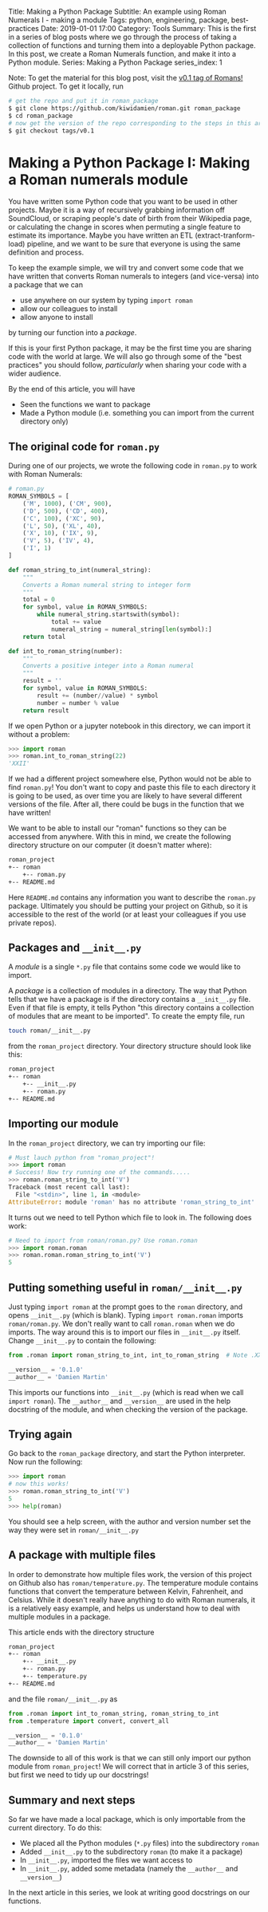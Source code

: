 Title: Making a Python Package
Subtitle: An example using Roman Numerals I - making a module 
Tags: python, engineering, package, best-practices
Date: 2019-01-01 17:00
Category: Tools
Summary: This is the first in a series of blog posts where we go through the process of taking a collection of functions and turning them into a deployable Python package. In this post, we create a Roman Numerals function, and make it into a Python module.
Series: Making a Python Package
series_index: 1

Note: To get the material for this blog post, visit the [v0.1 tag of Romans!](https://github.com/kiwidamien/Roman/tree/v0.1) Github project. To get it locally, run
```bash
# get the repo and put it in roman_package
$ git clone https://github.com/kiwidamien/roman.git roman_package
$ cd roman_package
# now get the version of the repo corresponding to the steps in this article
$ git checkout tags/v0.1
```

# Making a Python Package I: Making a Roman numerals module

You have written some Python code that you want to be used in other projects. Maybe it is a way of recursively grabbing information off SoundCloud, or scraping people's date of birth from their Wikipedia page, or calculating the change in scores when permuting a single feature to estimate its importance. Maybe you have written an ETL (extract-tranform-load) pipeline, and we want to be sure that everyone is using the same definition and process.

To keep the example simple, we will try and convert some code that we have written that converts Roman numerals to integers (and vice-versa) into a package that we can

* use anywhere on our system by typing `import roman`
* allow our colleagues to install
* allow anyone to install

by turning our function into a _package_.

If this is your first Python package, it may be the first time you are sharing code with the world at large. We will also go through some of the "best practices" you should follow, _particularly_ when sharing your code with a wider audience.

By the end of this article, you will have

* Seen the functions we want to package
* Made a Python module (i.e. something you can import from the current directory only)

## The original code for `roman.py`

During one of our projects, we wrote the following code in `roman.py` to work with Roman Numerals:
```python
# roman.py
ROMAN_SYMBOLS = [
    ('M', 1000), ('CM', 900),
    ('D', 500), ('CD', 400),
    ('C', 100), ('XC', 90),
    ('L', 50), ('XL', 40),
    ('X', 10), ('IX', 9),
    ('V', 5), ('IV', 4),
    ('I', 1)
]

def roman_string_to_int(numeral_string):
    """
    Converts a Roman numeral string to integer form
    """
    total = 0
    for symbol, value in ROMAN_SYMBOLS:
        while numeral_string.startswith(symbol):
            total += value
            numeral_string = numeral_string[len(symbol):]
    return total

def int_to_roman_string(number):
    """
    Converts a positive integer into a Roman numeral
    """
    result = ''
    for symbol, value in ROMAN_SYMBOLS:
        result += (number//value) * symbol
        number = number % value
    return result
```

If we open Python or a jupyter notebook in this directory, we can import it without a problem:
```python
>>> import roman
>>> roman.int_to_roman_string(22)
'XXII'
```

If we had a different project somewhere else, Python would not be able to find `roman.py`! You don't want to copy and paste this file to each directory it is going to be used, as over time you are likely to have several different versions of the file. After all, there could be bugs in the function that we have written!

We want to be able to install our "roman" functions so they can be accessed from anywhere. With this in mind, we create the following directory structure on our computer (it doesn't matter where):
```bash
roman_project
+-- roman
    +-- roman.py
+-- README.md
```
Here `README.md` contains any information you want to describe the `roman.py` package. Ultimately you should be putting your project on Github, so it is accessible to the rest of the world (or at least your colleagues if you use private repos).

## Packages and `__init__.py`

A _module_ is a single `*.py` file that contains some code we would like to import.

A _package_ is a collection of modules in a directory. The way that Python tells that we have a package is if the directory contains a `__init__.py` file. Even if that file is empty, it tells Python "this directory contains a collection of modules that are meant to be imported". To create the empty file, run 
```bash
touch roman/__init__.py
```
from the `roman_project` directory. Your directory structure should look like this:
```bash
roman_project
+-- roman
    +-- __init__.py
    +-- roman.py
+-- README.md
```

## Importing our module

In the `roman_project` directory, we can try importing our file:
```python
# Must lauch python from "roman_project"!
>>> import roman
# Success! Now try running one of the commands.....
>>> roman.roman_string_to_int('V')
Traceback (most recent call last):
  File "<stdin>", line 1, in <module>
AttributeError: module 'roman' has no attribute 'roman_string_to_int'
```

It turns out we need to tell Python which file to look in. The following does work:
```python
# Need to import from roman/roman.py? Use roman.roman
>>> import roman.roman
>>> roman.roman.roman_string_to_int('V')
5
```

## Putting something useful in `roman/__init__.py`
 
Just typing `import roman` at the prompt goes to the `roman` directory, and opens `__init__.py` (which is blank). Typing `import roman.roman` imports `roman/roman.py`. We don't really want to call `roman.roman` when we do imports. The way around this is to import our files in `__init__.py` itself. Change `__init__.py` to contain the following:
```python
from .roman import roman_string_to_int, int_to_roman_string  # Note .XXXXXX means "import XXXXXX.py from current directory"

__version__ = '0.1.0'
__author__ = 'Damien Martin'
```

This imports our functions into `__init__.py` (which is read when we call `import roman`). The `__author__` and `__version__` are used in the help docstring of the module, and when checking the version of the package.

## Trying again

Go back to the `roman_package` directory, and start the Python interpreter. Now run the following:
```python
>>> import roman
# now this works!
>>> roman.roman_string_to_int('V')
5
>>> help(roman) 
```
You should see a help screen, with the author and version number set the way they were set in `roman/__init__.py`

## A package with multiple files

In order to demonstrate how multiple files work, the version of this project on Github also has `roman/temperature.py`. The temperature module contains functions that convert the temperature between Kelvin, Fahrenheit, and Celsius. While it doesn't really have anything to do with Roman numerals, it is a relatively easy example, and helps us understand how to deal with multiple modules in a package.

This article ends with the directory structure
```bash
roman_project
+-- roman
    +-- __init__.py
    +-- roman.py
    +-- temperature.py
+-- README.md
```
and the file `roman/__init__.py` as 
```python
from .roman import int_to_roman_string, roman_string_to_int
from .temperature import convert, convert_all

__version__ = '0.1.0'
__author__ = 'Damien Martin'
```

The downside to all of this work is that we can still only import our python module from `roman_project`! We will correct that in article 3 of this series, but first we need to tidy up our docstrings!

## Summary and next steps

So far we have made a local package, which is only importable from the current directory. To do this:

* We placed all the Python modules (`*.py` files) into the subdirectory `roman`
* Added `__init__.py` to the subdirectory `roman` (to make it a package)
* In `__init__.py`, imported the files we want access to
* In `__init__.py`, added some metadata (namely the `__author__` and `__version__`)

In the next article in this series, we look at writing good docstrings on our functions. 
